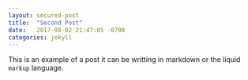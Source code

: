 ```yaml
---
layout: secured-post
title:  "Second Post"
date:   2017-08-02 21:47:05 -0700
categories: jekyll
---
```

This is an example of a post it can be writting in markdown or the liquid `markup` language.
